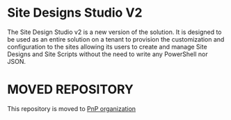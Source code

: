 # Site Designs Studio V2

The Site Design Studio v2 is a new version of the solution.
It is designed to be used as an entire solution on a tenant to provision the customization and configuration to the sites allowing its users to create and manage Site Designs and Site Scripts without the need to write any PowerShell nor JSON.

# MOVED REPOSITORY

This repository is moved to [PnP organization](https://github.com/pnp/sp-site-designs-studio)
